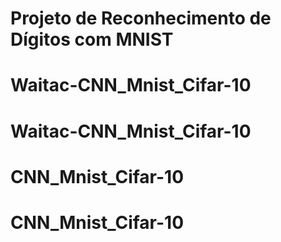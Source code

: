 # Projeto de Reconhecimento de Dígitos com MNIST
# Waitac-CNN_Mnist_Cifar-10
# Waitac-CNN_Mnist_Cifar-10
# CNN_Mnist_Cifar-10
# CNN_Mnist_Cifar-10
